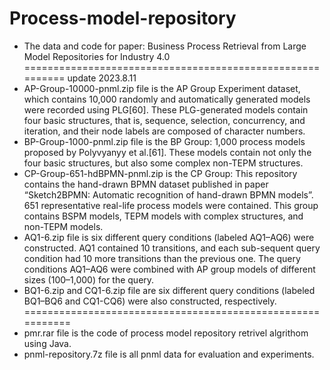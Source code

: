 # Process-model-repository
- The data and code for paper: Business Process Retrieval from Large Model Repositories for Industry 4.0
==========================================================
update 2023.8.11
- AP-Group-10000-pnml.zip file is the AP Group Experiment dataset, which contains 10,000 randomly and automatically generated models were recorded using PLG[60]. These PLG-generated models contain four basic structures, that is, sequence, selection, concurrency, and iteration, and their node labels are composed of character numbers.
- BP-Group-1000-pnml.zip file is the BP Group: 1,000 process models proposed by Polyvyanyy et al.[61]. These models contain not only the four basic structures, but also some complex non-TEPM structures.
- CP-Group-651-hdBPMN-pnml.zip is the CP Group: This repository contains the hand-drawn BPMN dataset published in paper “Sketch2BPMN: Automatic recognition of hand-drawn BPMN models”. 651 representative real-life process models were contained. This group contains BSPM models, TEPM models with complex structures, and non-TEPM models.
- AQ1-6.zip file is six different query conditions (labeled AQ1–AQ6) were constructed. AQ1 contained 10 transitions, and each sub-sequent query condition had 10 more transitions than the previous one. The query conditions AQ1–AQ6 were combined with AP group models of different sizes (100–1,000) for the query.
- BQ1-6.zip and CQ1-6.zip file are six different query conditions (labeled BQ1–BQ6 and CQ1-CQ6) were also constructed, respectively. 
===========================================================
- pmr.rar file is the code of process model repository retrivel algrithom using Java.
- pnml-repository.7z file is all pnml data for evaluation and experiments.
